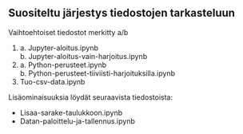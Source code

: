 ## Suositeltu järjestys tiedostojen tarkasteluun
Vaihtoehtoiset tiedostot merkitty a/b

1. a. Jupyter-aloitus.ipynb <br>
   b. Jupyter-aloitus-vain-harjoitus.ipynb
2. a. Python-perusteet.ipynb <br>
   b. Python-perusteet-tiiviisti-harjoituksilla.ipynb
3. Tuo-csv-data.ipynb

Lisäominaisuuksia löydät seuraavista tiedostoista:
- Lisaa-sarake-taulukkoon.ipynb
- Datan-paloittelu-ja-tallennus.ipynb
